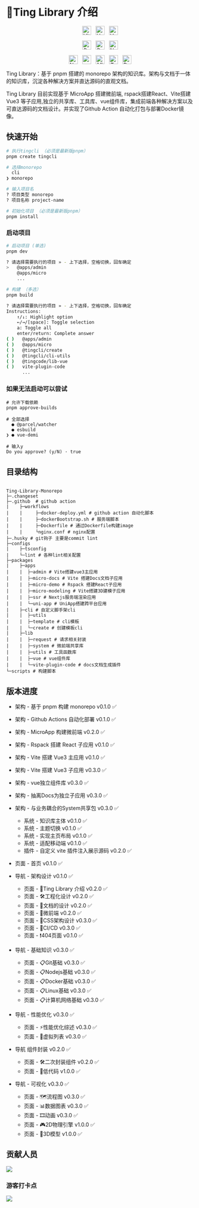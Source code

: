 # <a id="ting">📖Ting Library 介绍</a>

<div align="center" style="display: flex; justify-content: center; flex-wrap: wrap; gap: 12px; margin: 15px 0;">
  <img src="https://img.shields.io/badge/Vite-6.0+-violet.svg" alt="Vite" style="height: 24px;" />
  <img src="https://img.shields.io/badge/Vue-3.5+-green.svg" alt="Vue" style="height: 24px;" />
  <img src="https://img.shields.io/badge/VueUse-13.0+-orange.svg" alt="VueUse" style="height: 24px;" />
</div>
<div align="center" style="display: flex; justify-content: center; flex-wrap: wrap; gap: 12px; margin: 15px 0;">
  <img src="https://img.shields.io/badge/Rspack-1.0+-red.svg" alt="Rspack" style="height: 24px;" />
  <img src="https://img.shields.io/badge/React-18+-midnightblue.svg" alt="React" style="height: 24px;" />
  <img src="https://img.shields.io/badge/Nextjs-15+-black.svg" alt="Nextjs" style="height: 24px;" />
</div>
<div align="center" style="display: flex; justify-content: center; flex-wrap: wrap; gap: 12px; margin: 15px 0;">
  <img src="https://img.shields.io/badge/-Nginx-green.svg" alt="Nginx" style="height: 24px;" />
  <img src="https://img.shields.io/badge/pnpm-10.0+-brown.svg" alt="pnpm" style="height: 24px;" />
  <img src="https://img.shields.io/badge/MicroApp-1.0+-cyan.svg" alt="MicroApp" style="height: 24px;" />
  <img src="https://img.shields.io/badge/TypeScript-5.0+-blue.svg" alt="TypeScript" style="height: 24px;" />
  <img src="https://img.shields.io/badge/-Docker-navy.svg" alt="Docker" style="height: 24px;" />
</div>

Ting Library：基于 pnpm 搭建的 monorepo 架构的知识库。架构与文档于一体的知识库，沉淀各种解决方案并直达源码的直观文档。

Ting Library 目前实现基于 MicroApp 搭建微前端, rspack搭建React、Vite搭建Vue3 等子应用,独立的共享库、工具库、vue组件库，集成前端各种解决方案以及可直达源码的文档设计。并实现了Github Action 自动化打包与部署Docker镜像。

## 快速开始

```bash
# 执行tingcli （必须是最新版pnpm）
pnpm create tingcli

# 选择monorepo
  cli
❯ monorepo

# 输入项目名
? 项目类型 monorepo
? 项目名称 project-name

# 初始化项目 （必须是最新版pnpm）
pnpm install
```

### 启动项目

```bash
# 启动项目 (单选)
pnpm dev

? 请选择需要执行的项目 » - 上下选择，空格切换，回车确定
>   @apps/admin
    @apps/micro
    ...

# 构建 （多选）
pnpm build

? 请选择需要执行的项目 » - 上下选择，空格切换，回车确定
Instructions:
    ↑/↓: Highlight option
    ←/→/[space]: Toggle selection
    a: Toggle all
    enter/return: Complete answer
( )   @apps/admin
( )   @apps/micro
( )   @tingcli/create
( )   @tingcli/cli-utils
( )   @tingcode/lib-vue
( )   vite-plugin-code
      ...
```

### 如果无法启动可以尝试

```
# 允许下载依赖
pnpm approve-builds

# 全部选择
  ● @parcel/watcher
  ● esbuild
❯ ● vue-demi

# 输入y
Do you approve? (y/N) · true
```

## 目录结构

```

Ting-Library-Monorepo
├─.changeset
├─.github  # github action
|    ├─workflows
|    |     ├─docker-deploy.yml # github action 自动化脚本
|    |     ├─dockerBootstrap.sh # 服务端脚本
|    |     ├─Dockerfile # 通过Dockerfile构建image
|    |     └nginx.conf # nginx配置
├─.husky # git钩子 主要是commit lint
├─configs
|    ├─tsconfig
|    └─lint # 各种lint相关配置
├─packages
|    ├─apps
|    |  ├─admin # Vite搭建vue3主应用
|    |  ├─micro-docs # Vite 搭建Docs文档子应用
|    |  ├─micro-demo # Rspack 搭建React子应用
|    |  ├─micro-modeling # Vite搭建3D建模子应用
|    |  ├─ssr # Nextjs服务端渲染应用
|    |  └─uni-app # UniApp搭建跨平台应用
|    ├─cli # 自定义脚手架cli
|    |  ├─utils
|    |  ├─template # cli模板
|    |  └─create # 创建模板cli
|    ├─lib
|    |  ├─request # 请求相关封装
|    |  ├─system # 微前端共享库
|    |  ├─utils # 工具函数库
|    |  ├─vue # vue组件库
|    |  └─vite-plugin-code # docs文档生成插件
└─scripts # 构建脚本

```

## 版本进度

- 架构 - 基于 pnpm 构建 monorepo v0.1.0 ✅
- 架构 - Github Actions 自动化部署 v0.1.0 ✅
- 架构 - MicroApp 构建微前端 v0.2.0 ✅
- 架构 - Rspack 搭建 React 子应用 v0.1.0 ✅
- 架构 - Vite 搭建 Vue3 主应用 v0.1.0 ✅
- 架构 - Vite 搭建 Vue3 子应用 v0.3.0 ✅
- 架构 - vue独立组件库 v0.3.0 ✅
- 架构 - 抽离Docs为独立子应用 v0.3.0 ✅
- 架构 - 与业务耦合的System共享包 v0.3.0 ✅

  - 系统 - 知识库主体 v0.1.0 ✅
  - 系统 - 主题切换 v0.1.0 ✅
  - 系统 - 实现主页布局 v0.1.0 ✅
  - 系统 - 适配移动端 v0.1.0 ✅
  - 插件 - 自定义 vite 插件注入展示源码 v0.2.0 ✅

- 页面 - 首页 v0.1.0 ✅
- 导航 - 架构设计 v0.1.0 ✅
  - 页面 - 📖Ting Library 介绍 v0.2.0 ✅
  - 页面 - 🛠️工程化设计 v0.2.0 ✅
  - 页面 - 📝文档的设计 v0.2.0 ✅
  - 页面 - 🧩微前端 v0.2.0 ✅
  - 页面 - 🎨CSS架构设计 v0.3.0 ✅
  - 页面 - 🚀CI/CD v0.3.0 ✅
  - 页面 - ❗404页面 v0.1.0 ✅
- 导航 - 基础知识 v0.3.0 ✅
  - 页面 - 📋Git基础 v0.3.0 ✅
  - 页面 - 📋Nodejs基础 v0.3.0 ✅
  - 页面 - 📋Docker基础 v0.3.0 ✅
  - 页面 - 📋Linux基础 v0.3.0 ✅
  - 页面 - 📋计算机网络基础 v0.3.0 ✅
- 导航 - 性能优化 v0.3.0 ✅
  - 页面 - ⚡性能优化综述 v0.3.0 ✅
  - 页面 - 📜虚拟列表 v0.3.0 ✅
- 导航 组件封装 v0.2.0 ✅
  - 页面 - 🛠️二次封装组件 v0.2.0 ✅
  - 页面 - 🧱低代码 v1.0.0 ✅
- 导航 - 可视化 v0.3.0 ✅
  - 页面 - 🗺️流程图 v0.3.0 ✅
  - 页面 - 📊数据图表 v0.3.0 ✅
  - 页面 - 🎞️动画 v0.3.0 ✅
  - 页面 - 🎮2D物理引擎 v1.0.0 ✅
  - 页面 - 🗿3D模型 v1.0.0 ✅

## 贡献人员

<a href="https://github.com/Ting-Code/Ting-Library-Monorepo">
  <img src="https://contrib.rocks/image?repo=Ting-Code/Ting-Library-Monorepo" />
</a>

### 游客打卡点

<a href="https://ting-code.github.io/Ting-Punch-Tag/index.html">
  <img src="https://contrib.rocks/image?repo=Ting-Code/tag" />
</a>
